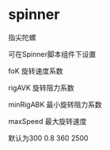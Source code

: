 # spinner
指尖陀螺

可在Spinner脚本组件下设置

  foK  旋转速度系数
  
  rigAVK  旋转阻力系数
  
  minRigABK 最小旋转阻力系数
  
  maxSpeed  最大旋转速度
  
  默认为300 0.8 360 2500
